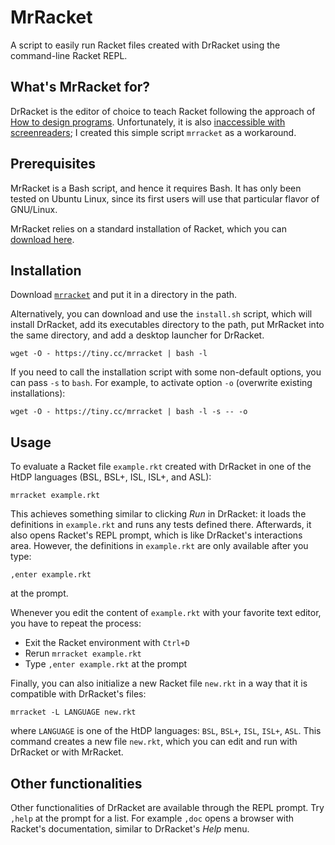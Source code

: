 # MrRacket

A script to easily run Racket files created with DrRacket using the command-line Racket REPL.


## What's MrRacket for?

DrRacket is the editor of choice to teach Racket following the approach of [How to design programs](https://htdp.org/).
Unfortunately, it is also [inaccessible with screenreaders](https://github.com/racket/drracket/issues/219);
I created this simple script `mrracket` as a workaround.


## Prerequisites

MrRacket is a Bash script, and hence it requires Bash. It has only
been tested on Ubuntu Linux, since its first users will use that
particular flavor of GNU/Linux.

MrRacket relies on a standard installation of Racket, which you can
[download here](https://download.racket-lang.org/).


## Installation

Download [`mrracket`](https://raw.githubusercontent.com/bugcounting/mrracket/master/mrracket) and put it in a directory in the path.

Alternatively, you can download and use the `install.sh` script, which
will install DrRacket, add its executables directory to the path, 
put MrRacket into the same directory, and add a desktop launcher for DrRacket.

```
wget -O - https://tiny.cc/mrracket | bash -l
```

If you need to call the installation script with some non-default
options, you can pass `-s` to `bash`. For example, to activate option
`-o` (overwrite existing installations):

```
wget -O - https://tiny.cc/mrracket | bash -l -s -- -o
```


## Usage

To evaluate a Racket file `example.rkt` created with DrRacket in one of the HtDP languages (BSL, BSL+, ISL, ISL+, and ASL):

```
mrracket example.rkt
```

This achieves something similar to clicking *Run* in DrRacket:
it loads the definitions in `example.rkt` and runs any tests defined there.
Afterwards, it also opens Racket's REPL prompt, which is like DrRacket's interactions area.
However, the definitions in `example.rkt` are only available after you type:

```
,enter example.rkt
```

at the prompt.

Whenever you edit the content of `example.rkt` with your favorite text
editor, you have to repeat the process:

   - Exit the Racket environment with `Ctrl+D`
   - Rerun `mrracket example.rkt`
   - Type `,enter example.rkt` at the prompt

Finally, you can also initialize a new Racket file `new.rkt` in a way that it is compatible
with DrRacket's files:

```
mrracket -L LANGUAGE new.rkt
```

where `LANGUAGE` is one of the HtDP languages: `BSL`, `BSL+`, `ISL`, `ISL+`, `ASL`.
This command creates a new file `new.rkt`, which you can edit and run with DrRacket
or with MrRacket.


## Other functionalities

Other functionalities of DrRacket are available through the REPL prompt.
Try `,help` at the prompt for a list.
For example `,doc` opens a browser with Racket's documentation, similar
to DrRacket's *Help* menu.